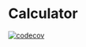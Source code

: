 # Calculator
[![codecov](https://codecov.io/gh/eoll73/Calculator/branch/master/graph/badge.svg?token=9B9HQHNJ3X)](https://codecov.io/gh/eoll73/Calculator)
